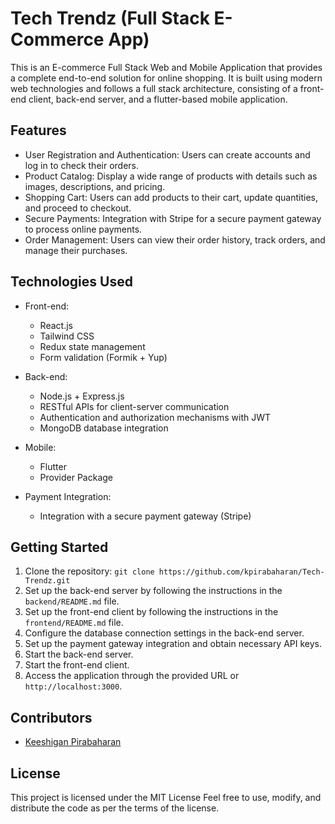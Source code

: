 # Tech Trendz (Full Stack E-Commerce App)

This is an E-commerce Full Stack Web and Mobile Application that provides a complete end-to-end solution for online shopping. It is built using modern web technologies and follows a full stack architecture, consisting of a front-end client, back-end server, and a flutter-based mobile application.

## Features

- User Registration and Authentication: Users can create accounts and log in to check their orders.
- Product Catalog: Display a wide range of products with details such as images, descriptions, and pricing.
- Shopping Cart: Users can add products to their cart, update quantities, and proceed to checkout.
- Secure Payments: Integration with Stripe for a secure payment gateway to process online payments.
- Order Management: Users can view their order history, track orders, and manage their purchases.

## Technologies Used

- Front-end:

  - React.js
  - Tailwind CSS
  - Redux state management
  - Form validation (Formik + Yup)

- Back-end:

  - Node.js + Express.js
  - RESTful APIs for client-server communication
  - Authentication and authorization mechanisms with JWT
  - MongoDB database integration

- Mobile:

  - Flutter
  - Provider Package

- Payment Integration:
  - Integration with a secure payment gateway (Stripe)

## Getting Started

1. Clone the repository: `git clone https://github.com/kpirabaharan/Tech-Trendz.git`
2. Set up the back-end server by following the instructions in the `backend/README.md` file.
3. Set up the front-end client by following the instructions in the `frontend/README.md` file.
4. Configure the database connection settings in the back-end server.
5. Set up the payment gateway integration and obtain necessary API keys.
6. Start the back-end server.
7. Start the front-end client.
8. Access the application through the provided URL or `http://localhost:3000`.

## Contributors

- [Keeshigan Pirabaharan](https://github.com/kpirabaharan/Sociopedia.git)

## License

This project is licensed under the MIT License Feel free to use, modify, and distribute the code as per the terms of the license.